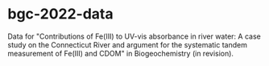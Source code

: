 # bgc-2022-data
 Data for "Contributions of Fe(III) to UV-vis absorbance in river water: A case study on the Connecticut River and argument for the systematic tandem measurement of Fe(III) and CDOM" in Biogeochemistry (in revision).
